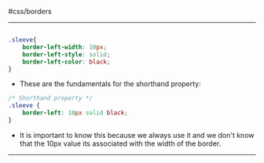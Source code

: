 #css/borders

<hr>

```css

.sleeve{
	border-left-width: 10px;
	border-left-style: solid;
	border-left-color: black; 
}

```

- These are the fundamentals for the shorthand property: 

```css
/* Shorthand property */
.sleeve {
	border-left: 10px solid black;
}
```

- It is important to know this because we always use it and we don't know that the 10px value its associated with the width of the border.

<hr>